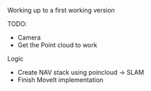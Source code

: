 Working up to a first working version

TODO:
- Camera
 - Get the Point cloud to work

Logic
 - Create NAV stack using poincloud -> SLAM
 - Finish MoveIt implementation
